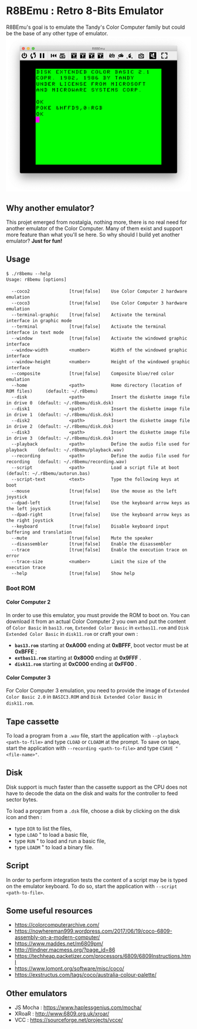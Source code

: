 # R8BEmu : Retro 8-Bits Emulator

R8BEmu's goal is to emulate the Tandy's Color Computer family but could be the base of any other type of emulator.
![](boot.png)

## Why another emulator?
This projet emerged from nostalgia, nothing more, there is no real need for another emulator of the Color Computer.
Many of them exist and support more feature than what you'll se here. So why should I build yet another emulator?
__Just for fun!__

## Usage

    $ ./r8bemu --help
    Usage: r8bemu [options]
    
      --coco2               [true|false]    Use Color Computer 2 hardware emulation
      --coco3               [true|false]    Use Color Computer 3 hardware emulation
      --terminal-graphic    [true|false]    Activate the terminal interface in graphic mode
      --terminal            [true|false]    Activate the terminal interface in text mode
      --window              [true|false]    Activate the windowed graphic interface
      --window-width        <number>        Width of the windowed graphic interface
      --window-height       <number>        Height of the windowed graphic interface
      --composite           [true|false]    Composite blue/red color emulation
      --home                <path>          Home directory (location of ROM files)     (default: ~/.r8bemu)
      --disk                <path>          Insert the diskette image file in drive 0  (default: ~/.r8bemu/disk.dsk)
      --disk1               <path>          Insert the diskette image file in drive 1  (default: ~/.r8bemu/disk.dsk)
      --disk2               <path>          Insert the diskette image file in drive 2  (default: ~/.r8bemu/disk.dsk)
      --disk3               <path>          Insert the diskette image file in drive 3  (default: ~/.r8bemu/disk.dsk)
      --playback            <path>          Define the audio file used for playback    (default: ~/.r8bemu/playback.wav)
      --recording           <path>          Define the audio file used for recording   (default: ~/.r8bemu/recording.wav)
      --script              <path>          Load a script file at boot                 (default: ~/.r8bemu/autorun.bas)
      --script-text         <text>          Type the following keys at boot
      --mouse               [true|false]    Use the mouse as the left joystick
      --dpad-left           [true|false]    Use the keyboard arrow keys as the left joystick
      --dpad-right          [true|false]    Use the keyboard arrow keys as the right joystick
      --keyboard            [true|false]    Disable keyboard input buffering and translation
      --mute                [true|false]    Mute the speaker
      --disassembler        [true|false]    Enable the disassembler
      --trace               [true|false]    Enable the execution trace on error
      --trace-size          <number>        Limit the size of the execution trace
      --help                [true|false]    Show help

### Boot ROM
#### Color Computer 2
In order to use this emulator, you must provide the ROM to boot on.  You can download it from an actual Color Computer 2
you own and put the content of `Color Basic` in `bas13.rom`, `Extended Color Basic` in `extbas11.rom` and
`Disk Extended Color Basic` in `disk11.rom` or craft your own :

 * __`bas13.rom`__ starting at __0xA000__ ending at __0xBFFF__, boot vector must be at __0xBFFE__ ;
 * __`extbas11.rom`__ starting at __0x8000__ ending at __0x9FFF__ .
 * __`disk11.rom`__ starting at __0xC000__ ending at __0xFF00__ .

#### Color Computer 3
For Color Computer 3 emulation, you need to provide the image of `Extended Color Basic 2.0` in `BASIC3.ROM`
and `Disk Extended Color Basic` in `disk11.rom`.

## Tape cassette
To load a program from a `.wav` file, start the application with `--playback <path-to-file>` and type `CLOAD` or
`CLOADM` at the prompt. To save on tape, start the application with `--recording <path-to-file>` and type
`CSAVE "<file-name>"`.

## Disk
Disk support is much faster than the cassette support as the CPU does not have to decode the data on the disk and
waits for the controller to feed sector bytes.

To load a program from a `.dsk` file, choose a disk by clicking on the disk icon and then :
 - type `DIR` to list the files,
 - type `LOAD` "<basic-file> to load a basic file,
 - type `RUN` "<basic-file> to load and run a basic file,
 - type `LOADM` "<binary-file> to load a binary file.

## Script
In order to perform integration tests the content of a script may be is typed on the emulator keyboard.
To do so, start the application with `--script <path-to-file>`.


## Some useful resources
 - https://colorcomputerarchive.com/
 - https://nowhereman999.wordpress.com/2017/06/19/coco-6809-assembly-on-a-modern-computer/
 - https://www.maddes.net/m6809pm/
 - http://tlindner.macmess.org/?page_id=86
 - https://techheap.packetizer.com/processors/6809/6809Instructions.html
 - https://www.lomont.org/software/misc/coco/
 - https://exstructus.com/tags/coco/australia-colour-palette/

## Other emulators
 - JS Mocha : https://www.haplessgenius.com/mocha/
 - XRoaR : http://www.6809.org.uk/xroar/
 - VCC : https://sourceforge.net/projects/vcce/
